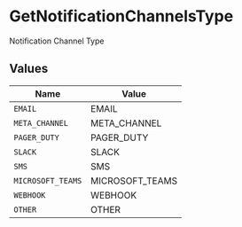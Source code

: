 # GetNotificationChannelsType

Notification Channel Type


## Values

| Name              | Value             |
| ----------------- | ----------------- |
| `EMAIL`           | EMAIL             |
| `META_CHANNEL`    | META_CHANNEL      |
| `PAGER_DUTY`      | PAGER_DUTY        |
| `SLACK`           | SLACK             |
| `SMS`             | SMS               |
| `MICROSOFT_TEAMS` | MICROSOFT_TEAMS   |
| `WEBHOOK`         | WEBHOOK           |
| `OTHER`           | OTHER             |